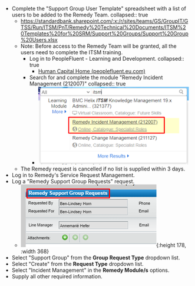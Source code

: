 - Complete the "Support Group User Template" spreadsheet with a list of users to be added to the Remedy Team.
  collapsed:: true
	- https://standardbank.sharepoint.com/:x:/r/sites/teams/GS/GroupIT/GTSS/Run/ITSM/PnT/Remedy%20Technical%20Documents/ITSM%20Templates%20for%20SRM/Support%20Groups/Support%20Group%20Users.xlsx
	- Note: Before access to the Remedy Team will be granted, all the users need to complete the ITSM training.
		- Log in to PeopleFluent - Learning and Development.
		  collapsed:: true
			- [Human Capital Home (peoplefluent.eu.com)](https://standardbankst.peoplefluent.eu.com/st/v2/dashboard)
		- Search for and complete the module "Remedy Incident Management (212007)"
		  collapsed:: true
			- ![image.png](../assets/image_1674736868892_0.png)
	- The Remedy request is cancelled if no list is supplied within 3 days.
- Log in to Remedy's Service Request Management.
- Log a "Remedy Support Group Requests" request.
	- ![image.png](../assets/image_1674736268488_0.png){:height 178, :width 368}
- Select "Support Group" from the **Group Request Type** dropdown list.
- Select "Create" from the **Request Type** dropdown list.
- Select "Incident Management" in the **Remedy Module/s** options.
- Supply all other required information.